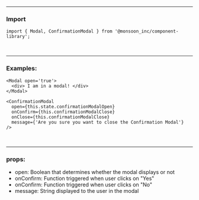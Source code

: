------

### Import

```
import { Modal, ConfirmationModal } from '@monsoon_inc/component-library';
```
&nbsp;

-------

### Examples:
```
<Modal open='true'>
  <div> I am in a modal! </div>
</Modal>

<ConfirmationModal
  open={this.state.confirmationModalOpen}
  onConfirm={this.confirmationModalClose}
  onClose={this.confirmationModalClose}
  message={'Are you sure you want to close the Confirmation Modal'}
/>
```
&nbsp;

-------

### props:
- open: Boolean that determines whether the modal displays or not
- onConfirm: Function triggered when user clicks on "Yes"
- onConfirm: Function triggered when user clicks on "No"
- message: String displayed to the user in the modal
